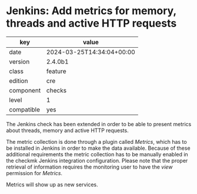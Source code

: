 [//]: # (werk v2)
# Jenkins: Add metrics for memory, threads and active HTTP requests

key        | value
---------- | ---
date       | 2024-03-25T14:34:04+00:00
version    | 2.4.0b1
class      | feature
edition    | cre
component  | checks
level      | 1
compatible | yes

The Jenkins check has been extended in order to be able to present metrics about threads, memory and active HTTP requests.

The metric collection is done through a plugin called _Metrics_, which has to be installed in Jenkins in order to make the data available.
Because of these additional requirements the metric collection has to be manually enabled in the checkmk Jenkins integration configuration.
Please note that the proper retrieval of information requires the monitoring user to have the _view_ permission for _Metrics_.

Metrics will show up as new services.
